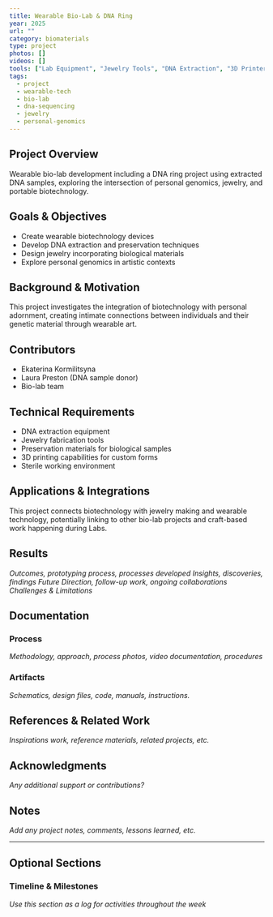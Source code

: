 ```yaml
---
title: Wearable Bio-Lab & DNA Ring
year: 2025
url: ""
category: biomaterials
type: project
photos: []
videos: []
tools: ["Lab Equipment", "Jewelry Tools", "DNA Extraction", "3D Printer"]
tags:
  - project
  - wearable-tech
  - bio-lab
  - dna-sequencing
  - jewelry
  - personal-genomics
---
```


## Project Overview
Wearable bio-lab development including a DNA ring project using extracted DNA samples, exploring the intersection of personal genomics, jewelry, and portable biotechnology.

## Goals & Objectives
- Create wearable biotechnology devices
- Develop DNA extraction and preservation techniques
- Design jewelry incorporating biological materials
- Explore personal genomics in artistic contexts

## Background & Motivation
This project investigates the integration of biotechnology with personal adornment, creating intimate connections between individuals and their genetic material through wearable art.

## Contributors 
- Ekaterina Kormilitsyna
- Laura Preston (DNA sample donor)
- Bio-lab team

## Technical Requirements
- DNA extraction equipment
- Jewelry fabrication tools
- Preservation materials for biological samples
- 3D printing capabilities for custom forms
- Sterile working environment

## Applications & Integrations
This project connects biotechnology with jewelry making and wearable technology, potentially linking to other bio-lab projects and craft-based work happening during Labs.

## Results
*Outcomes, prototyping process, processes developed*
*Insights, discoveries, findings*
*Future Direction, follow-up work, ongoing collaborations*
*Challenges & Limitations*

## Documentation

### Process
*Methodology, approach, process photos, video documentation, procedures*

### Artifacts
*Schematics, design files, code, manuals, instructions.*

## References & Related Work
*Inspirations work, reference materials, related projects, etc.*

## Acknowledgments
*Any additional support or contributions?*

## Notes
*Add any project notes, comments, lessons learned, etc.*

--- 
## Optional Sections 
### Timeline & Milestones
*Use this section as a log for activities throughout the week*